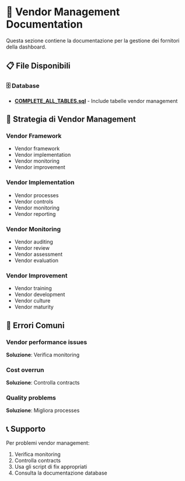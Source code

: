 # 🤝 Vendor Management Documentation

Questa sezione contiene la documentazione per la gestione dei fornitori della dashboard.

## 📋 File Disponibili

### 🗄️ Database
- **[COMPLETE_ALL_TABLES.sql](../database/COMPLETE_ALL_TABLES.sql)** - Include tabelle vendor management

## 🎯 Strategia di Vendor Management

### Vendor Framework
- Vendor framework
- Vendor implementation
- Vendor monitoring
- Vendor improvement

### Vendor Implementation
- Vendor processes
- Vendor controls
- Vendor monitoring
- Vendor reporting

### Vendor Monitoring
- Vendor auditing
- Vendor review
- Vendor assessment
- Vendor evaluation

### Vendor Improvement
- Vendor training
- Vendor development
- Vendor culture
- Vendor maturity

## 🚨 Errori Comuni

### Vendor performance issues
**Soluzione**: Verifica monitoring

### Cost overrun
**Soluzione**: Controlla contracts

### Quality problems
**Soluzione**: Migliora processes

## 📞 Supporto

Per problemi vendor management:
1. Verifica monitoring
2. Controlla contracts
3. Usa gli script di fix appropriati
4. Consulta la documentazione database